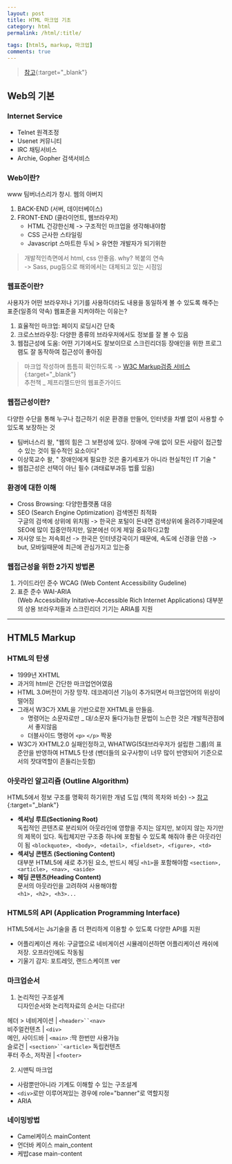 ```yaml
---
layout: post
title: HTML 마크업 기초
category: html
permalink: /html/:title/

tags: [html5, markup, 마크업]
comments: true
---
```

>[참고](https://github.com/seulbinim/FC-FDS/blob/master/intro.pdf){:target="_blank"}

## **Web의 기본**  

### Internet Service
* Telnet 원격조정
* Usenet 커뮤니티
* IRC 채팅서비스
* Archie, Gopher 검색서비스

### Web이란?
www 팀버너스리가 창시. 웹의 아버지
1. BACK-END (서버, 데이터베이스)
2. FRONT-END (클라이언트, 웹브라우저)
    * HTML 건강한신체 -> 구조적인 마크업을 생각해내야함 
    * CSS 근사한 스타일링
    * Javascript 스마트한 두뇌 > 유연한 개발자가 되기위한  
    
>개발적인측면에서 html, css 안좋음. why? 복붙의 연속  
-> Sass, pug등으로 해외에서는 대체되고 있는 시점임

### 웹표준이란?
사용자가 어떤 브라우저나 기기를 사용하더라도 내용을 동일하게 볼 수 있도록 해주는 표준(일종의 약속) 웹표준을 지켜야하는 이유는?
1. 효율적인 마크업: 페이지 로딩시간 단축
2. 크로스브라우징: 다양한 종류의 브라우저에서도 정보를 잘 볼 수 있음
3. 웹접근성에 도움: 어떤 기기에서도 잘보이므로 스크린리더등 장애인을 위한 프로그램도 잘 동작하여 접근성이 좋아짐

> 마크업 작성하며 틈틈히 확인하도록 -> [W3C Markup검증 서비스](http://validator.kldp.org/){:target="_blank"}  
추천책 _ 제프리젤드만의 웹표준가이드


### 웹접근성이란?
다양한 수단을 통해 누구나 접근하기 쉬운 환경을 만들어, 인터넷을 차별 없이 사용할 수 있도록 보장하는 것
* 팀버너스리 왈, "웹의 힘은 그 보편성에 있다. 장애에 구애 없이 모든 사람이 접근할 수 있는 것이 필수적인 요소이다"
* 이상묵교수 왈, " 장애인에게 필요한 것은 줄기세포가 아니라 현실적인 IT 기술 "
* 웹접근성은 선택이 아닌 필수 (과태료부과등 법률 있음)

### 환경에 대한 이해
* Cross Browsing: 다양한플랫폼 대응
* SEO (Search Engine Optimization) 검색엔진 최적화   
구글의 검색에 상위에 위치됨
-> 한국은 포털이 돈내면 검색상위에 올려주기때문에 SEO에 많이 집중안하지만, 일본에선 이게 제일 중요하다고함
* 저사양 또는 저속회선
-> 한국은 인터넷강국이기 때문에, 속도에 신경을 안씀
-> but, 모바일때문에 최근에 관심가지고 있는중

### 웹접근성을 위한 2가지 방법론

1. 가이드라인 준수 
WCAG (Web Content Accessibility Gudeline)
2. 표준 준수 WAI-ARIA  
(Web Accessibility Initative-Accessible Rich Internet Applications) 대부분의 상용 브라우저들과 스크린리더 기기는 ARIA를 지원

___
## **HTML5 Markup**

### HTML의 탄생

* 1999년 XHTML
* 과거의 html은 간단한 마크업언어였음
* HTML 3.0버전이 가장 망작. 데코레이션 기능이 추가되면서 마크업언어의 위상이 떨어짐
* 그래서 W3C가 XML을 기반으로한 XHTML을 만들음.
    * 명령어는 소문자로만 _ 대/소문자 둘다가능한 문법이 느슨한 것은 개발적관점에서 좋지않음
    * 더블사이드 명령어 `<p>` `</p>` 짝꿍
* W3C가 XHTML2.0 실패인정하고, WHATWG(5대브라우저가 설립한 그룹)의 표준안을 반영하여 HTML5 탄생
(밴더들의 요구사항이 너무 많이 반영되어 기준으로서의 잣대역할이 흔들리는듯함)


### 아웃라인 알고리즘 (Outline Algorithm)
HTML5에서 정보 구조를 명확히 하기위한 개념 도입 (책의 목차와 비슷) -> [참고](https://docs.google.com/presentation/d/1Z_L7Jm1bTd9MmiVHWnX90HwyyP9xaDQ1g0w4_yM5sQo/mobilepresent?slide=id.g207806c5f7_0_228){:target="_blank"}
* **섹셔닝 루트(Sectioning Root)**  
독립적인 콘텐츠로 분리되어 아웃라인에 영향을 주지는 않지만, 보이지 않는 자기만의 제목이 있다. 독립체지만 구조중 하나에 포함될 수 있도록 해줘야 좋은 아웃라인이 됨
`<blockquote>, <body>, <detail>, <fieldset>, <figure>, <td>`
* **섹셔닝 콘텐츠 (Sectioning Content)**  
대부분 HTML5에 새로 추가된 요소, 반드시 헤딩 `<h1>`을 포함해야함
`<section>, <article>, <nav>, <aside>`
* **헤딩 콘텐츠(Heading Content)**  
문서의 아웃라인을 고려하여 사용해야함  
`<h1>, <h2>, <h3>...`

### HTML5의 API (Application Programming Interface)
HTML5에서는 Js기술을 좀 더 편리하게 이용할 수 있도록 다양한 API를 지원

* 어플리케이션 캐쉬: 구글맵으로 네비게이션 시뮬레이션하면 어플리케이션 캐쉬에 저장. 오프라인에도 작동됨
* 기울기 감지: 포트레잇, 랜드스케이프 ver

### 마크업순서
1. 논리적인 구조설계  
디자인순서와 논리적자료의 순서는 다르다!  

헤더 > 네비게이션 | `<header>``<nav>`  
비주얼컨텐츠 | `<div>`          
메인, 사이드바 | `<main>` :딱 한번만 사용가능  
슬로건 | `<section>``<article>` 독립컨텐츠  
푸터 주소, 저작권 | `<footer>`

2. 시맨틱 마크업
* 사람뿐만아니라 기계도 이해할 수 있는 구조설계
* `<div>`로만 이루어져있는 경우에 role="banner"로 역할지정
* ARIA


### 네이밍방법

* Camel케이스
mainContent
* 언더바 케이스
main_content
* 케밥case
main-content

